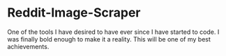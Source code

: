 # Reddit-Image-Scraper
One of the tools I have desired to have ever since I have started to code. I was finally bold enough to make it a reality. This will be one of my best achievements.
